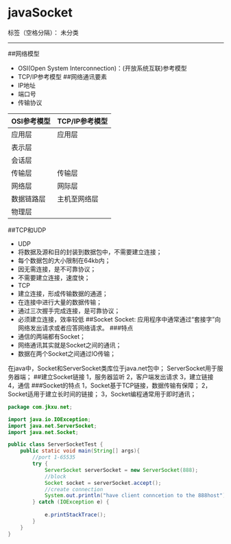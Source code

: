 ﻿# javaSocket

标签（空格分隔）： 未分类

---
##网络模型
- OSI(Open System Interconnection)：(开放系统互联)参考模型
- TCP/IP参考模型
##网络通讯要素
- IP地址
- 端口号
- 传输协议
       
| OSI参考模型   |     TCP/IP参考模型 |
|---------------|--------------------|
|  应用层       |    应用层
|  表示层       |
|  会话层       |                     |
|  传输层       |    传输层           |
|  网络层       |    网际层           |
|  数据链路层   |  主机至网络层         
|  物理层       |                     |

##TCP和UDP
- UDP
 - 将数据及源和目的封装到数据包中，不需要建立连接；
 - 每个数据包的大小限制在64kb内；
 - 因无需连接，是不可靠协议；
 - 不需要建立连接，速度快；
- TCP
 - 建立连接，形成传输数据的通道；
 - 在连接中进行大量的数据传输；
 - 通过三次握手完成连接，是可靠协议；
 - 必须建立连接，效率较低
##Socket
 Socket: 应用程序中通常通过“套接字”向网络发出请求或者应答网络请求。
###特点
- 通信的两端都有Socket；
- 网络通讯其实就是Socket之间的通讯；
- 数据在两个Socket之间通过IO传输；
  
在java中，Socket和ServerSocket类库位于java.net包中；
ServerSocket用于服务器端；
##建立Socket链接
1，服务器监听
2，客户端发出请求
3，建立链接
4，通信
###Socket的特点
1，Socket基于TCP链接，数据传输有保障；
2，Socket适用于建立长时间的链接；
3，Socket编程通常用于即时通讯；
```java
package com.jkxu.net;

import java.io.IOException;
import java.net.ServerSocket;
import java.net.Socket;

public class ServerSocketTest {
	public static void main(String[] args){
		//port 1-65535
		try {
			ServerSocket serverSocket = new ServerSocket(888);
			//block
			Socket socket = serverSocket.accept();
			//create connection
			System.out.println("have client conncetion to the 888host");
		} catch (IOException e) {
			
			e.printStackTrace();
		}
	}
}
```





